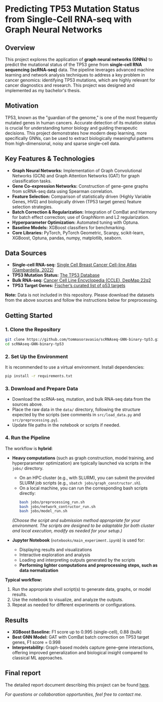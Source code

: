 # Predicting TP53 Mutation Status from Single-Cell RNA-seq with Graph Neural Networks

## Overview
This project explores the application of **graph neural networks (GNNs)** to predict the mutational status of the TP53 gene from **single-cell RNA sequencing (scRNA-seq)** data. The pipeline leverages advanced machine learning and network analysis techniques to address a key problem in cancer genomics: identifying TP53 mutations, which are highly relevant for cancer diagnostics and research. This project was designed and implemented as my bachelor's thesis.

## Motivation
TP53, known as the "guardian of the genome," is one of the most frequently mutated genes in human cancers. Accurate detection of its mutation status is crucial for understanding tumor biology and guiding therapeutic decisions. This project demonstrates how modern deep learning, more specifically GNNs, can be used to extract biologically meaningful patterns from high-dimensional, noisy and sparse single-cell data.

## Key Features & Technologies
- **Graph Neural Networks:** Implementation of Graph Convolutional Networks (GCN) and Graph Attention Networks (GAT) for graph classification tasks.
- **Gene Co-expression Networks:** Construction of gene-gene graphs from scRNA-seq data using Spearman correlation.
- **Feature Selection:** Comparison of statistically driven (Highly Variable Genes, HVG) and biologically driven (TP53 target genes) feature selection strategies.
- **Batch Correction & Regularization:** Integration of ComBat and Harmony for batch effect correction; use of GraphNorm and L2 regularization.
- **Hyperparameter Optimization:** Automated tuning with Optuna.
- **Baseline Models:** XGBoost classifiers for benchmarking.
- **Core Libraries:** PyTorch, PyTorch Geometric, Scanpy, scikit-learn, XGBoost, Optuna, pandas, numpy, matplotlib, seaborn.

## Data Sources
- **Single-cell RNA-seq:** [Single Cell Breast Cancer Cell-line Atlas (Gambardella, 2022)](https://doi.org/10.6084/m9.figshare.15022698.v2)
- **TP53 Mutation Status:** [The TP53 Database](https://tp53.cancer.gov)
- **Bulk RNA-seq:** [Cancer Cell Line Encyclopedia (CCLE), DepMap 22q2](https://depmap.org/portal/download/)
- **TP53 Target Genes:** [Fischer’s curated list of p53 targets](https://tp53.cancer.gov/target_genes)

**Note:** Data is not included in this repository. Please download the datasets from the above sources and follow the instructions below for preprocessing.

## Getting Started
### 1. Clone the Repository
```bash
git clone https://github.com/tommasoravasio/scRNAseq-GNN-binary-tp53.git
cd scRNAseq-GNN-binary-tp53
```

### 2. Set Up the Environment
It is recommended to use a virtual environment. Install dependencies:
```bash
pip install -r requirements.txt
```

### 3. Download and Prepare Data
- Download the scRNA-seq, mutation, and bulk RNA-seq data from the sources above.
- Place the raw data in the `data/` directory, following the structure expected by the scripts (see comments in `src/load_data.py` and `src/preprocessing.py`).
- Update file paths in the notebook or scripts if needed.

### 4. Run the Pipeline

The workflow is **hybrid**:
- **Heavy computations** (such as graph construction, model training, and hyperparameter optimization) are typically launched via scripts in the `jobs/` directory.  
  - On an HPC cluster (e.g., with SLURM), you can submit the provided SLURM job scripts (e.g., `sbatch jobs/graph_constructor.sh`).
  - On a local machine, you can run the corresponding bash scripts directly:
    ```bash
    bash jobs/preprocessing_run.sh
    bash jobs/network_contructor_run.sh
    bash jobs/model_run.sh
    ```
  *(Choose the script and submission method appropriate for your environment. The scripts are designed to be adaptable for both cluster and local execution, modify as needed for your setup.)*

- **Jupyter Notebook** (`notebooks/main_experiment.ipynb`) is used for:
  - Displaying results and visualizations
  - Interactive exploration and analysis
  - Loading and interpreting outputs generated by the scripts
  - **Performing lighter computations and preprocessing steps, such as data normalization**

**Typical workflow:**
1. Run the appropriate shell script(s) to generate data, graphs, or model results.
2. Use the notebook to visualize, and analyze the outputs.
3. Repeat as needed for different experiments or configurations.

## Results
- **XGBoost Baseline:** F1 score up to 0.995 (single-cell), 0.88 (bulk)
- **Best GNN Model:** GAT with ComBat batch correction on TP53 target genes, F1 score = 0.998
- **Interpretability:** Graph-based models capture gene–gene interactions, offering improved generalization and biological insight compared to classical ML approaches.

## Final report
The detailed report document describing this project can be found [here](Final_Report.pdf).



*For questions or collaboration opportunities, feel free to contact me.*
